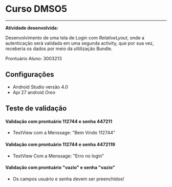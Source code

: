 # Curso DMSO5
_______________
**Atividade desenvolvida:** 


Desenvolvimento de uma tela de Login com *RelativeLyout*,
onde a autenticação será validada em uma segunda activity, que por sua vez, receberia os dados
por meio da ultilização Bundle.

Prontuário Aluno: 3003213

## Configurações


* Android Studio versâo 4.0
* Api 27 android _Oreo_

## Teste de validação


#### Validação com prontuário 112744 e senha 447211

* TextView com a Menssage: "Bem Vindo 112744"

#### Validação com prontuário 112744 e senha 4472119
* TextView Com a Menssage: "Erro no login"

#### Validação com prontuário "vazio" e senha "vazio"
* Os campos usuário e senha devem ser preenchidos!
